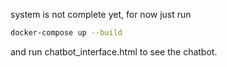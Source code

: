 system is not complete yet, for now just run  

```bash
docker-compose up --build
```

and run chatbot_interface.html to see the chatbot.
